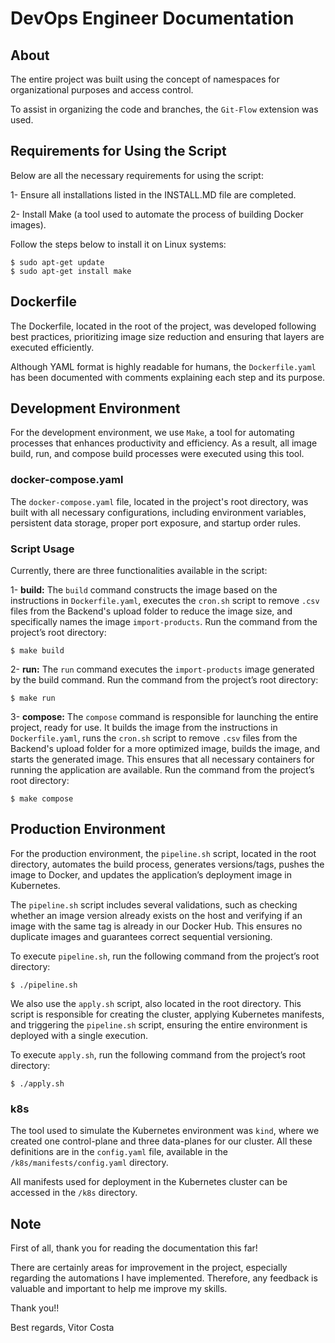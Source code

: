 # DevOps Engineer Documentation

## About

The entire project was built using the concept of namespaces for organizational purposes and access control.

To assist in organizing the code and branches, the `Git-Flow` extension was used.

## Requirements for Using the Script

Below are all the necessary requirements for using the script:

1- Ensure all installations listed in the INSTALL.MD file are completed.

2- Install Make (a tool used to automate the process of building Docker images).

Follow the steps below to install it on Linux systems:
```
$ sudo apt-get update
$ sudo apt-get install make
```

## Dockerfile

The Dockerfile, located in the root of the project, was developed following best practices, prioritizing image size reduction and ensuring that layers are executed efficiently.

Although YAML format is highly readable for humans, the `Dockerfile.yaml` has been documented with comments explaining each step and its purpose.

## Development Environment

For the development environment, we use `Make`, a tool for automating processes that enhances productivity and efficiency. As a result, all image build, run, and compose build processes were executed using this tool.

### docker-compose.yaml

The `docker-compose.yaml` file, located in the project's root directory, was built with all necessary configurations, including environment variables, persistent data storage, proper port exposure, and startup order rules.

### Script Usage

Currently, there are three functionalities available in the script:

1- **build:**
   The `build` command constructs the image based on the instructions in `Dockerfile.yaml`, executes the `cron.sh` script to remove `.csv` files from the Backend's upload folder to reduce the image size, and specifically names the image `import-products`.
   Run the command from the project’s root directory:
   ```
   $ make build
   ```

2- **run:**
   The `run` command executes the `import-products` image generated by the build command.
   Run the command from the project’s root directory:
   ```
   $ make run
   ```

3- **compose:**
   The `compose` command is responsible for launching the entire project, ready for use. It builds the image from the instructions in `Dockerfile.yaml`, runs the `cron.sh` script to remove `.csv` files from the Backend's upload folder for a more optimized image, builds the image, and starts the generated image. This ensures that all necessary containers for running the application are available.
   Run the command from the project’s root directory:
   ```
   $ make compose
   ```

## Production Environment

For the production environment, the `pipeline.sh` script, located in the root directory, automates the build process, generates versions/tags, pushes the image to Docker, and updates the application’s deployment image in Kubernetes.

The `pipeline.sh` script includes several validations, such as checking whether an image version already exists on the host and verifying if an image with the same tag is already in our Docker Hub. This ensures no duplicate images and guarantees correct sequential versioning.

To execute `pipeline.sh`, run the following command from the project’s root directory:
```
$ ./pipeline.sh
```

We also use the `apply.sh` script, also located in the root directory. This script is responsible for creating the cluster, applying Kubernetes manifests, and triggering the `pipeline.sh` script, ensuring the entire environment is deployed with a single execution.

To execute `apply.sh`, run the following command from the project’s root directory:
```
$ ./apply.sh
```

### k8s

The tool used to simulate the Kubernetes environment was `kind`, where we created one control-plane and three data-planes for our cluster. All these definitions are in the `config.yaml` file, available in the `/k8s/manifests/config.yaml` directory.

All manifests used for deployment in the Kubernetes cluster can be accessed in the `/k8s` directory.

## Note

First of all, thank you for reading the documentation this far!

There are certainly areas for improvement in the project, especially regarding the automations I have implemented. Therefore, any feedback is valuable and important to help me improve my skills.

Thank you!!

Best regards,
Vitor Costa

